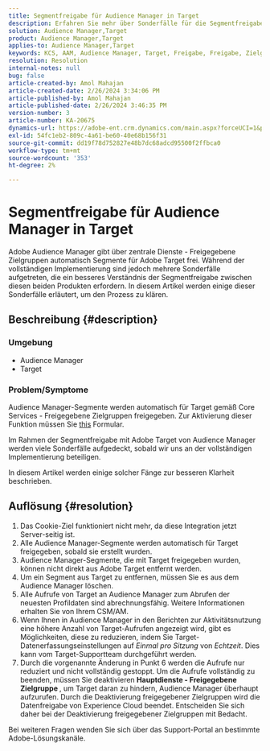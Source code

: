 ```yaml
---
title: Segmentfreigabe für Audience Manager in Target
description: Erfahren Sie mehr über Sonderfälle für die Segmentfreigabe zwischen Adobe Audience Manager und Adobe Target.
solution: Audience Manager,Target
product: Audience Manager,Target
applies-to: Audience Manager,Target
keywords: KCS, AAM, Audience Manager, Target, Freigabe, Freigabe, Zielgruppen, Segmente, sichtbar
resolution: Resolution
internal-notes: null
bug: false
article-created-by: Amol Mahajan
article-created-date: 2/26/2024 3:34:06 PM
article-published-by: Amol Mahajan
article-published-date: 2/26/2024 3:46:35 PM
version-number: 3
article-number: KA-20675
dynamics-url: https://adobe-ent.crm.dynamics.com/main.aspx?forceUCI=1&pagetype=entityrecord&etn=knowledgearticle&id=6890bc74-bcd4-ee11-9079-6045bd006793
exl-id: 54fc1eb2-809c-4a61-be60-40e68b156f31
source-git-commit: dd19f78d752827e48b7dc68adcd95500f2ffbca0
workflow-type: tm+mt
source-wordcount: '353'
ht-degree: 2%

---
```


# Segmentfreigabe für Audience Manager in Target


Adobe Audience Manager gibt über zentrale Dienste - Freigegebene Zielgruppen automatisch Segmente für Adobe Target frei. Während der vollständigen Implementierung sind jedoch mehrere Sonderfälle aufgetreten, die ein besseres Verständnis der Segmentfreigabe zwischen diesen beiden Produkten erfordern. In diesem Artikel werden einige dieser Sonderfälle erläutert, um den Prozess zu klären.

## Beschreibung {#description}


### <b>Umgebung</b>

- Audience Manager
- Target


### <b>Problem/Symptome</b>

Audience Manager-Segmente werden automatisch für Target gemäß Core Services - Freigegebene Zielgruppen freigegeben. Zur Aktivierung dieser Funktion müssen Sie [this](https://adobe.allegiancetech.com/cgi-bin/qwebcorporate.dll?idx=X8SVES) Formular.

Im Rahmen der Segmentfreigabe mit Adobe Target von Audience Manager werden viele Sonderfälle aufgedeckt, sobald wir uns an der vollständigen Implementierung beteiligen.

In diesem Artikel werden einige solcher Fänge zur besseren Klarheit beschrieben.


## Auflösung {#resolution}


1. Das Cookie-Ziel funktioniert nicht mehr, da diese Integration jetzt Server-seitig ist.
2. Alle Audience Manager-Segmente werden automatisch für Target freigegeben, sobald sie erstellt wurden.
3. Audience Manager-Segmente, die mit Target freigegeben wurden, können nicht direkt aus Adobe Target entfernt werden.
4. Um ein Segment aus Target zu entfernen, müssen Sie es aus dem Audience Manager löschen.
5. Alle Aufrufe von Target an Audience Manager zum Abrufen der neuesten Profildaten sind abrechnungsfähig. Weitere Informationen erhalten Sie von Ihrem CSM/AM.
6. Wenn Ihnen in Audience Manager in den Berichten zur Aktivitätsnutzung eine höhere Anzahl von Target-Aufrufen angezeigt wird, gibt es Möglichkeiten, diese zu reduzieren, indem Sie Target-Datenerfassungseinstellungen auf *Einmal pro Sitzung* von *Echtzeit*. Dies kann vom Target-Supportteam durchgeführt werden.
7. Durch die vorgenannte Änderung in Punkt 6 werden die Aufrufe nur reduziert und nicht vollständig gestoppt. Um die Aufrufe vollständig zu beenden, müssen Sie deaktivieren <b>Hauptdienste - Freigegebene Zielgruppe </b>, um Target daran zu hindern, Audience Manager überhaupt aufzurufen. Durch die Deaktivierung freigegebener Zielgruppen wird die Datenfreigabe von Experience Cloud beendet. Entscheiden Sie sich daher bei der Deaktivierung freigegebener Zielgruppen mit Bedacht.


Bei weiteren Fragen wenden Sie sich über das Support-Portal an bestimmte Adobe-Lösungskanäle.
